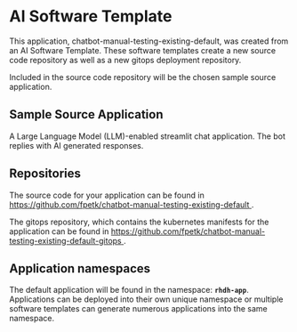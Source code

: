 # AI Software Template

This application, chatbot-manual-testing-existing-default, was created from an AI Software Template. These software templates create a new source code repository as well as a new gitops deployment repository.

Included in the source code repository will be the chosen sample source application.

## Sample Source Application

A Large Language Model (LLM)-enabled streamlit chat application. The bot replies with AI generated responses.

## Repositories

The source code for your application can be found in [https://github.com/fpetk/chatbot-manual-testing-existing-default ](https://github.com/fpetk/chatbot-manual-testing-existing-default ).
 
The gitops repository, which contains the kubernetes manifests for the application can be found in 
[https://github.com/fpetk/chatbot-manual-testing-existing-default-gitops ](https://github.com/fpetk/chatbot-manual-testing-existing-default-gitops ). 

## Application namespaces 

The default application will be found in the namespace: **`rhdh-app`**. Applications can be deployed into their own unique namespace or multiple software templates can generate numerous applications into the same namespace.